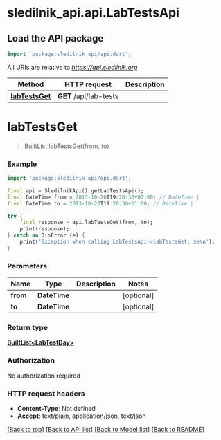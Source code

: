# sledilnik_api.api.LabTestsApi

## Load the API package
```dart
import 'package:sledilnik_api/api.dart';
```

All URIs are relative to *https://api.sledilnik.org*

Method | HTTP request | Description
------------- | ------------- | -------------
[**labTestsGet**](LabTestsApi.md#labtestsget) | **GET** /api/lab-tests | 


# **labTestsGet**
> BuiltList<LabTestDay> labTestsGet(from, to)



### Example
```dart
import 'package:sledilnik_api/api.dart';

final api = SledilnikApi().getLabTestsApi();
final DateTime from = 2013-10-20T19:20:30+01:00; // DateTime | 
final DateTime to = 2013-10-20T19:20:30+01:00; // DateTime | 

try {
    final response = api.labTestsGet(from, to);
    print(response);
} catch on DioError (e) {
    print('Exception when calling LabTestsApi->labTestsGet: $e\n');
}
```

### Parameters

Name | Type | Description  | Notes
------------- | ------------- | ------------- | -------------
 **from** | **DateTime**|  | [optional] 
 **to** | **DateTime**|  | [optional] 

### Return type

[**BuiltList&lt;LabTestDay&gt;**](LabTestDay.md)

### Authorization

No authorization required

### HTTP request headers

 - **Content-Type**: Not defined
 - **Accept**: text/plain, application/json, text/json

[[Back to top]](#) [[Back to API list]](../README.md#documentation-for-api-endpoints) [[Back to Model list]](../README.md#documentation-for-models) [[Back to README]](../README.md)

